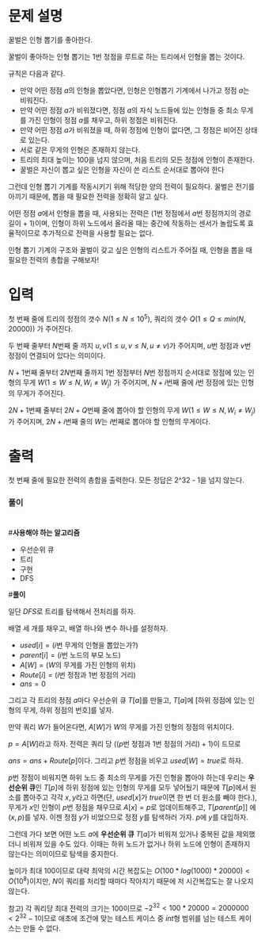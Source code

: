 # 문제 설명

꿀벌은 인형 뽑기를 좋아한다.

꿀벌이 좋아하는 인형 뽑기는 $1$번 정점을 루트로 하는 트리에서 인형을 뽑는 것이다.

규칙은 다음과 같다.

- 만약 어떤 정점 $a$의 인형을 뽑았다면,  인형은 인형뽑기 기계에서 나가고 정점 $a$는 비워진다.
- 만약 어떤 정점 $a$가 비워졌다면, 정점 $a$의 자식 노드들에 있는 인형들 중 최소 무게를 가진 인형이 정점 $a$를 채우고, 하위 정점은 비워진다.
- 만약 어떤 정점 $a$가 비워졌을 때, 하위 정점에 인형이 없다면, 그 정점은 비어진 상태로 있는다.
- 서로 같은 무게의 인형은 존재하지 않는다.
- 트리의 최대 높이는 $100$을 넘지 않으며, 처음 트리의 모든 정점에 인형이 존재한다.
- 꿀벌은 자신이 뽑고 싶은 인형을 자신이 쓴 리스트 순서대로 뽑아야 한다

그런데 인형 뽑기 기계를 작동시키기 위해 적당한 양의 전력이 필요하다. 꿀벌은 전기를 아끼기 때문에, 뽑을 때 필요한 전력을 정확히 알고 싶다. 

어떤 정점 $a$에서 인형을 뽑을 때, 사용되는 전력은 ($1$번 정점에서 $a$번 정점까지의 경로 길이 + $1$)이며, 인형이 하위 노드에서 올라올 때는 중간에 작동하는 센서가 놀랍도록 효율적이므로 추가적으로 전력을 사용할 필요는 없다.

인형 뽑기 기계의 구조와 꿀벌이 갖고 싶은 인형의 리스트가 주어질 때, 인형을 뽑을 때 필요한 전력의 총합을 구해보자!

# **입력**

첫 번째 줄에 트리의 정점의 갯수 $N(1 ≤ N ≤ 10^5)$, 쿼리의 갯수 $Q(1 ≤ Q ≤ min(N, 20000))$ 가 주어진다.

두 번째 줄부터 $N$번째 줄 까지 $u, v( 1 ≤ u, v ≤ N, u \neq v)$가 주어지며,  $u$번 정점과 $v$번 정점이 연결되어 있다는 의미이다.

$N + 1$번째 줄부터 $2N$번째 줄까지 1번 정점부터 $N$번 정점까지 순서대로 정점에 있는 인형의 무게 $W(1 ≤ W ≤ N, W_i \neq W_j)$  가 주어지며, $N + i$번째 줄에 $i$번 정점에 있는 인형의 무게가 주어진다.

$2N + 1$번째 줄부터 $2N + Q$번째 줄에 뽑아야 할 인형의 무게 $W(1 ≤ W ≤ N, W_i \neq W_j)$가 주어지며, $2N + i$번째 줄의 $W$는 $i$번째로 뽑아야 할 인형의 무게이다.

# **출력**

첫 번째 줄에 필요한 전력의 총합을 출력한다. 모든 정답은 2^32 - 1을 넘지 않는다.

### 풀이
# 

#**사용해야 하는 알고리즘**

- 우선순위 큐
- 트리
- 구현
- DFS

#**풀이**

일단 $DFS$로 트리를 탐색해서 전처리를 하자.

 배열 세 개를 채우고, 배열 하나와 변수 하나를 설정하자.

- $used[i] = (i$번 무게의 인형을 뽑았는가?$)$
- $parent[i] = (i$번 노드의 부모 노드$)$
- $A[W] = (W$의 무게를 가진 인형의 위치$)$
- $Route[i] = (i$번 정점과 1번 정점의 거리$)$
- $ans = 0$

그리고 각 트리의 정점 $a$마다 우선순위 큐 $T[a]$를 만들고, $T[a]$에 $[$하위 정점에 있는 인형의 무게, 하위 정점의 번호$]$를 넣자. 

만약 쿼리 $W$가 들어온다면, $A[W]$가 $W$의 무게를 가진 인형의 정점의 위치이다.

$p = A[W]$라고 하자. 전력은 쿼리 당 $((p$번 정점과 $1$번 정점의 거리$) + 1)$이 드므로

$ans = ans + Route[p]$이다. 그리고 $p$번 정점을 비우고 $used[W] = true$로 하자.

$p$번 정점이 비워지면 하위 노드 중 최소의 무게를 가진 인형을 뽑아야 하는데 우리는 **우선순위 큐**인 $T[p]$에 하위 정점에 있는 인형의 무게를 모두 넣어뒀기 때문에 $T[p]$에서 원소를 뽑아주고 각각 $x, y$라고 하면(단, $used[x]$가 $true$이면 한 번 더 원소를 빼야 한다.), 무게가 $x$인 인형이 $p$번 정점을 채우므로 $A[x] = p$로 업데이트해주고, $T[parent[p]]$ 에 $(x, p)$를 넣자.  이젠 정점 $y$가 비었으므로 정점 $y$를 탐색하러 가자. $p$에 $y$를 대입하자.

그런데 가다 보면 어떤 노드 $a$에 **우선순위 큐** $T[a]$가 비워져 있거나 중복된 값을 제외했더니 비워져 있을 수도 있다. 이때는 하위 노드가 없거나 하위 노드에 인형이 존재하지 않는다는 의미이므로 탐색을 중지한다.

높이가 최대 $100$이므로 대략 최악의 시간 복잡도는 $O(100 * log(1000) * 20000) < O(10^8)$이지만, $N$이 쿼리를 처리할 때마다 작아지기 때문에 저 시간복잡도는 잘 나오지 않는다.

참고) 각 쿼리당 최대 전력의 크기는 $100$이므로 $-2^{32} < 100 * 20000 = 2000000 < 2^{32} - 1$이므로 애초에 조건에 맞는 테스트 케이스 중 $int$형 범위를 넘는 테스트 케이스는 만들 수 없다.

